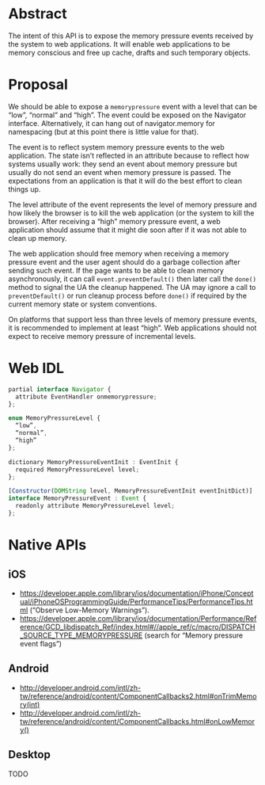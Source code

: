 # Abstract

The intent of this API is to expose the memory pressure events received by the system to web applications. It will enable
web applications to be memory conscious and free up cache, drafts and such temporary objects.

# Proposal

We should be able to expose a `memorypressure` event with a level that can be “low”, “normal” and “high”.
The event could be exposed on the Navigator interface. Alternatively, it can hang out of navigator.memory for namespacing
(but at this point there is little value for that).

The event is to reflect system memory pressure events to the web application. The state isn’t reflected in an attribute
because to reflect how systems usually work: they send an event about memory pressure but usually do not send an event when
memory pressure is passed. The expectations from an application is that it will do the best effort to clean things up.

The level attribute of the event represents the level of memory pressure and how likely the browser is to kill the web
application (or the system to kill the browser). After receiving a “high” memory pressure event, a web application should
assume that it might die soon after if it was not able to clean up memory.

The web application should free memory when receiving a memory pressure event and the user agent should do a garbage
collection after sending such event. If the page wants to be able to clean memory asynchronously, it can call
`event.preventDefault()` then later call the `done()` method to signal the UA the cleanup happened. The UA may ignore a
call to `preventDefault()` or run cleanup process before `done()` if required by the current memory state or system
conventions.

On platforms that support less than three levels of memory pressure events, it is recommended to implement at least “high”.
Web applications should not expect to receive memory pressure of incremental levels.

# Web IDL

```js
partial interface Navigator {
  attribute EventHandler onmemorypressure;
};

enum MemoryPressureLevel {
  “low”,
  “normal”,
  “high”
};

dictionary MemoryPressureEventInit : EventInit {
  required MemoryPressureLevel level;
};

[Constructor(DOMString level, MemoryPressureEventInit eventInitDict)]
interface MemoryPressureEvent : Event {
  readonly attribute MemoryPressureLevel level;
};
```

# Native APIs

## iOS
* https://developer.apple.com/library/ios/documentation/iPhone/Conceptual/iPhoneOSProgrammingGuide/PerformanceTips/PerformanceTips.html (“Observe Low-Memory Warnings”).
* https://developer.apple.com/library/ios/documentation/Performance/Reference/GCD_libdispatch_Ref/index.html#//apple_ref/c/macro/DISPATCH_SOURCE_TYPE_MEMORYPRESSURE  (search for “Memory pressure event flags”)

## Android
* http://developer.android.com/intl/zh-tw/reference/android/content/ComponentCallbacks2.html#onTrimMemory(int) 
* http://developer.android.com/intl/zh-tw/reference/android/content/ComponentCallbacks.html#onLowMemory() 

## Desktop
TODO
